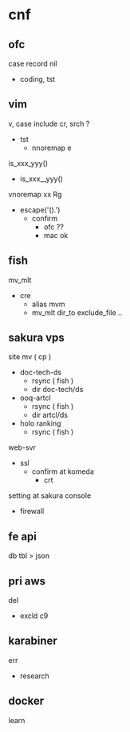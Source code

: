 
# cnf


## ofc

case record nil
- coding, tst


## vim

v, case include cr, srch ?
- tst
  - nnoremap e


is_xxx_yyy()
- is_xxx__yyy()


vnoremap xx Rg
- escape('().')
  - confirm
    - ofc ??
    - mac ok


## fish

mv_mlt
- cre
  - alias mvm
  - mv_mlt dir_to exclude_file ..


## sakura vps

site mv ( cp )
- doc-tech-ds
  - rsync ( fish )
  - dir doc-tech/ds
- ooq-artcl
  - rsync ( fish )
  - dir artcl/ds
- holo ranking
  - rsync ( fish )


web-svr
- ssl
  - confirm at komeda
    - crt


setting at sakura console
- firewall


## fe api

db tbl > json


## pri aws

del
- excld c9


## karabiner

err
- research


## docker

learn



